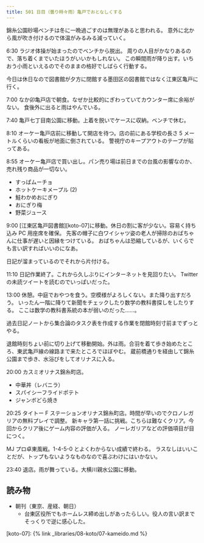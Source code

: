 ```yaml
---
title: 501 日目（曇り時々雨）亀戸でおとなしくする
---
```


錦糸公園砂場ベンチは冬に一晩過ごすのは無理があると思われる。
意外に北から風が吹き付けるので体温がみるみる減っていく。

6:30 ラジオ体操が始まったのでベンチから脱出。
周りの人目がかなりあるので、落ち着くまでいたほうがいいかもしれない。
この瞬間雨が降り出す。いちおう小雨といえるのでそのままの格好でしばらく行動する。

今日は休日なので図書館が夕方に閉館する墨田区の図書館ではなく江東区亀戸に行く。

7:00 なか卯亀戸店で朝食。なぜか比較的にぎわっていてカウンター席に余裕がない。
食後外に出ると雨はやんでいる。

7:40 亀戸七丁目南公園に移動。上着を脱いでケースに収納。ベンチで休む。

8:10 オーケー亀戸店前に移動して開店を待つ。店の前にある学校の長さ 5 メートルくらいの看板が地面に倒されている。
警視庁のキープアウトのテープが貼ってある。

8:55 オーケー亀戸店で買い出し。パン売り場は前日までの台風の影響なのか、売れ残り商品が一切ない。

* すっぱムーチョ
* ホットケーキメープル (2)
* 鮭わかめおにぎり
* おにぎり梅
* 野菜ジュース

9:00 [江東区亀戸図書館][koto-07]に移動。休日の割に客が少ない。容易く持ち込み PC 用座席を確保。
先客の帽子に白ワイシャツ姿の老人が掃除のおばちゃんに仕事が遅いと因縁をつけている。
おばちゃんは恐縮しているが、いくらでも言い訳すればいいのになあ。

日記が溜まっているのでそれから片付ける。

11:10 日記作業終了。これから久しぶりにインターネットを見回りたい。
Twitter の未読ツイートを読むのでいっぱいだった。

13:00 休憩。中庭でおやつを食う。空模様がよろしくない。また降り出すだろう。
いったん一階に降りて新聞をチェックしたり数学の教科書探しをしたりする。
ここは数学の教科書系統の本が弱いのだった……。

過去日記ノートから集合論のタスク表を作成する作業を閉館時刻寸前までずっとやる。

退館時刻ちょい前に切り上げて移動開始。外は雨。合羽を着て歩き始めたところ、東武亀戸線の線路まで来たところでほぼやむ。
蔵前橋通りを経由して錦糸公園まで歩き、水浴びをしてオリナスに入る。

20:00 カスミオリナス錦糸町店。

* 中華丼（レバニラ）
* スパイシーフライドポテト
* ジャンボどら焼き

20:25 タイトー F ステーションオリナス錦糸町店。時間が早いのでクロノレガリアの無料プレイで調整。
新キャラ第一話に挑戦。こちらは難なくクリア。今回からクリア後にゲーム内容の評価が入る。
ノーレガリアなどの評価項目が目につく。

MJ プロ卓東風戦。1-4-5-0 とよくわからない成績で終わる。
ラスなしはいいことだが、トップもないようなものなので喜ぶわけにはいかない。

23:40 退店。雨が舞っている。大横川親水公園に移動。

## 読み物

* 朝刊（東京、産経、朝日）
  * 台東区役所でもホームレス締め出しがあったらしい。役人の言い訳までそっくりで逆に感心した。

[koto-07]: {% link _libraries/08-koto/07-kameido.md %}
